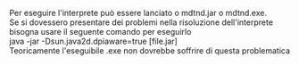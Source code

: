 Per eseguire l'interprete può essere lanciato o mdtnd.jar o mdtnd.exe.<br>
Se si dovessero presentare dei problemi nella risoluzione dell'interprete bisogna usare il  seguente comando per eseguirlo<br>
java -jar -Dsun.java2d.dpiaware=true [file.jar]<br>
Teoricamente l'eseguibile .exe non dovrebbe soffrire di questa problematica